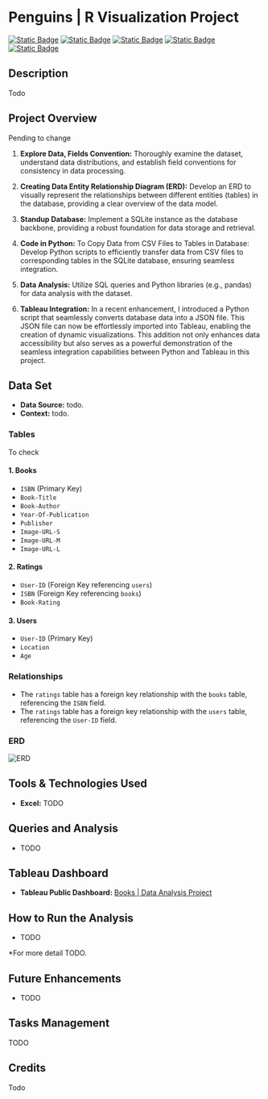 # Penguins | R Visualization Project

[![Static Badge](https://img.shields.io/badge/kaggle-lightblue?style=for-the-badge&logo=kaggle&logoColor=white&labelColor=gray)](https://www.kaggle.com/datasets)
[![Static Badge](https://img.shields.io/badge/microsoftexcel-green?style=for-the-badge&logo=microsoftexcel&logoColor=b&labelColor=gray)](https://www.microsoft.com/es-es/microsoft-365/excel)
[![Static Badge](https://img.shields.io/badge/sqlite-red?style=for-the-badge&logo=sqlite&logoColor=white&labelColor=gray)](https://www.sqlite.org/index.html)
[![Static Badge](https://img.shields.io/badge/python-yellow?style=for-the-badge&logo=python&logoColor=white&labelColor=gray)](https://www.python.org/)
[![Static Badge](https://img.shields.io/badge/tableau-blue?style=for-the-badge&logo=tableau&logoColor=white&labelColor=gray)
](https://www.tableau.com/)

## Description

Todo

## Project Overview

Pending to change

1. **Explore Data, Fields Convention:** Thoroughly examine the dataset, understand data distributions, and establish field conventions for consistency in data processing.

2. **Creating Data Entity Relationship Diagram (ERD):** Develop an ERD to visually represent the relationships between different entities (tables) in the database, providing a clear overview of the data model.

3. **Standup Database:** Implement a SQLite instance as the database backbone, providing a robust foundation for data storage and retrieval.

4. **Code in Python:** To Copy Data from CSV Files to Tables in Database: Develop Python scripts to efficiently transfer data from CSV files to corresponding tables in the SQLite database, ensuring seamless integration.

5. **Data Analysis:** Utilize SQL queries and Python libraries (e.g., pandas) for data analysis with the dataset.

6. **Tableau Integration:** In a recent enhancement, I introduced a Python script that seamlessly converts database data into a JSON file. This JSON file can now be effortlessly imported into Tableau, enabling the creation of dynamic visualizations. This addition not only enhances data accessibility but also serves as a powerful demonstration of the seamless integration capabilities between Python and Tableau in this project.

## Data Set

- **Data Source:** todo.
- **Context:** todo.

### Tables
To check
#### 1. Books

- `ISBN` (Primary Key)
- `Book-Title`
- `Book-Author`
- `Year-Of-Publication`
- `Publisher`
- `Image-URL-S`
- `Image-URL-M`
- `Image-URL-L`

#### 2. Ratings

- `User-ID` (Foreign Key referencing `users`)
- `ISBN` (Foreign Key referencing `books`)
- `Book-Rating`

#### 3. Users

- `User-ID` (Primary Key)
- `Location`
- `Age`

### Relationships

- The `ratings` table has a foreign key relationship with the `books` table, referencing the `ISBN` field.
- The `ratings` table has a foreign key relationship with the `users` table, referencing the `User-ID` field.

### ERD

![ERD](/erd-source/Data%20Entity%20Relationship%20Diagram.png "ERD")

## Tools & Technologies Used

- **Excel:** TODO

## Queries and Analysis

- TODO

## Tableau Dashboard

- **Tableau Public Dashboard:** [Books | Data Analysis Project](https://public.tableau.com/app/profile/jaime.escoto/viz/BooksDataAnalysisProject/Dashboard1?publish=yes)

## How to Run the Analysis

- TODO

\*For more detail TODO.

## Future Enhancements

- TODO

## Tasks Management
TODO

## Credits
Todo
